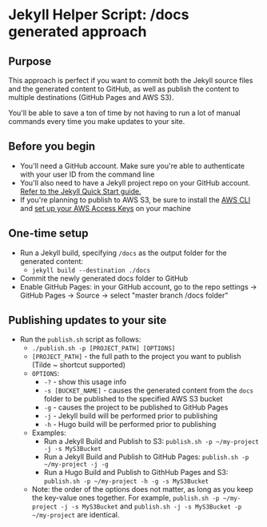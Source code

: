 # Jekyll Helper Script: /docs generated approach

## Purpose

This approach is perfect if you want to commit both the Jekyll source files and the generated content to GitHub, as well as publish the content to multiple destinations (GitHub Pages and AWS S3).

You'll be able to save a ton of time by not having to run a lot of manual commands every time you make updates to your site.

## Before you begin
* You'll need a GitHub account. Make sure you're able to authenticate with your user ID from the command line
* You'll also need to have a Jekyll project repo on your GitHub account. [Refer to the Jekyll Quick Start guide.](https://jekyllrb.com/docs/quickstart)
* If you're planning to publish to AWS S3, be sure to install the [AWS CLI](http://docs.aws.amazon.com/cli/latest/userguide/installing.html) and [set up your AWS Access Keys](http://docs.aws.amazon.com/cli/latest/userguide/cli-chap-getting-started.html#cli-quick-configuration) on your machine

## One-time setup
* Run a Jekyll build, specifying `/docs` as the output folder for the generated content:
    * ```jekyll build --destination ./docs```
* Commit the newly generated docs folder to GitHub
* Enable GitHub Pages: in your GitHub account, go to the repo settings -> GitHub Pages -> Source -> select "master branch /docs folder"

## Publishing updates to your site
* Run the `publish.sh` script as follows:
    * `./publish.sh -p [PROJECT_PATH] [OPTIONS]`
    * `[PROJECT_PATH]` - the full path to the project you want to publish (Tilde ~ shortcut supported)
    * `OPTIONS`:
        * `-?`                  - show this usage info
        * `-s [BUCKET_NAME]`    - causes the generated content from the `docs` folder to be published to the specified AWS S3 bucket
        * `-g`                  - causes the project to be published to GitHub Pages
        * `-j`                  - Jekyll build will be performed prior to publishing
        * `-h`                  - Hugo build will be performed prior to publishing
    * Examples:
        * Run a Jekyll Build and Publish to S3: `publish.sh -p ~/my-project -j -s MyS3Bucket`
        * Run a Jekyll Build and Publish to GitHub Pages: `publish.sh -p ~/my-project -j -g`
        * Run a Hugo Build and Publish to GithHub Pages and S3: `publish.sh -p ~/my-project -h -g -s MyS3Bucket`
    * Note: the order of the options does not matter, as long as you keep the key-value ones together. For example, `publish.sh -p ~/my-project -j -s MyS3Bucket` and `publish.sh -j -s MyS3Bucket -p ~/my-project` are identical.
